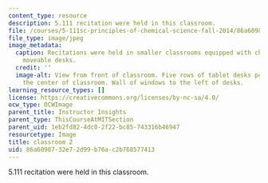 ```yaml
---
content_type: resource
description: 5.111 recitation were held in this classroom.
file: /courses/5-111sc-principles-of-chemical-science-fall-2014/86a6098732e72d99b76ac2b768577413_5.111_2.jpg
file_type: image/jpeg
image_metadata:
  caption: Recitations were held in smaller classrooms equipped with chalkboards and
    moveable desks.
  credit: ''
  image-alt: View from front of classroom. Five rows of tablet desks positioned in
    the center of classroom. Wall of windows to the left of desks.
learning_resource_types: []
license: https://creativecommons.org/licenses/by-nc-sa/4.0/
ocw_type: OCWImage
parent_title: Instructor Insights
parent_type: ThisCourseAtMITSection
parent_uid: 1eb2fd82-4dc0-2f22-bc85-743316b46947
resourcetype: Image
title: classroom 2
uid: 86a60987-32e7-2d99-b76a-c2b768577413
---
```

5.111 recitation were held in this classroom.